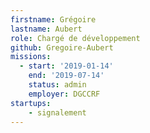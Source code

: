 ```yaml
---
firstname: Grégoire
lastname: Aubert
role: Chargé de développement
github: Gregoire-Aubert
missions:
  - start: '2019-01-14'
    end: '2019-07-14'
    status: admin
    employer: DGCCRF
startups:
    - signalement
---
```

